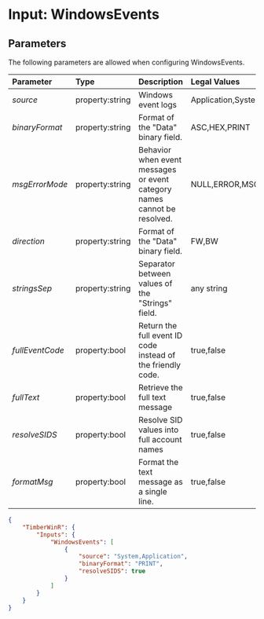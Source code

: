 
# Input: WindowsEvents

## Parameters
The following parameters are allowed when configuring WindowsEvents.

| Parameter         |     Type       |  Description                                                             | Legal Values                  |  Default |
| :---------------- |:---------------| :----------------------------------------------------------------------- | :---------------------------  | :-- |
| *source*          | property:string |Windows event logs                                                       | Application,System,Security |     |
| *binaryFormat*    | property:string |Format of the "Data" binary field.                                       | ASC,HEX,PRINT               | **ASC** |
| *msgErrorMode*    | property:string |Behavior when event messages or event category names cannot be resolved. |NULL,ERROR,MSG               | **MSG** |
| *direction*       | property:string |Format of the "Data" binary field.                                       | FW,BW                        | **FW**  |
| *stringsSep*      | property:string |Separator between values of the "Strings" field.                         | any string                    | vertical bar |
| *fullEventCode*   | property:bool   |Return the full event ID code instead of the friendly code.              | true,false                   | **false** |
| *fullText*        | property:bool   |Retrieve the full text message                                           | true,false                   | **true** |
| *resolveSIDS*     | property:bool   |Resolve SID values into full account names                               | true,false                   | **true** |
| *formatMsg*       | property:bool   |Format the text message as a single line.                                | true,false                   | **true** |
```json
{
    "TimberWinR": {
        "Inputs": {
            "WindowsEvents": [
                {
                    "source": "System,Application",
                    "binaryFormat": "PRINT",
                    "resolveSIDS": true
                }
            ]
		}
	}
}
```